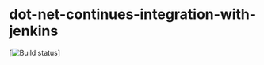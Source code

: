 # dot-net-continues-integration-with-jenkins

[![Build status](https://ci.appveyor.com/api/projects/status/github/sonalsatpute/dot-net-continues-integration-sample?svg=true)]
